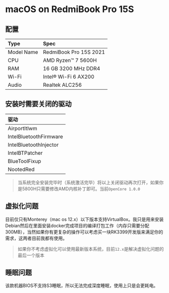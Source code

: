 # macOS on RedmiBook Pro 15S
## 配置

Type | Spec
:---------|:---------
Model Name | RedmiBook Pro 15S 2021
CPU | AMD Ryzen™ 7 5600H
RAM | 16 GB 3200 MHz DDR4
Wi-Fi | Intel® Wi-Fi 6 AX200
Audio | Realtek ALC256

## 安装时需要关闭的驱动

驱动 | 
:---------|
AirportItlwm |
IntelBluetoothFirmware |
IntelBluetoothInjector | 
IntelBTPatcher | 
BlueToolFixup | 
NootedRed | 

> 当系统完全安装完毕时（系统激活完毕）将以上关闭驱动再次打开，如果你是5800H只需要修改AMD内核补丁即可。当前`OpenCore 1.0.0`


## 虚拟化问题
目前仅只有Monterey（mac os 12.x）以下版本支持VirtualBox。我只是用来安装Debian然后在里面安装docker完成项目的编译打包工作（内存只需要分配300MB），当然如果你有更复杂的操作可以考虑买一块RK3399开发版来满足你的需求，这两者目前我都有使用。

> 如果你不考虑虚拟化可以使用最新版本系统，目前`12.x`是解决虚拟化问题的最后一个版本

## 睡眠问题
该款机器BIOS不支持S3睡眠，所以无法完成深度睡眠，使用上只是会更耗电。

